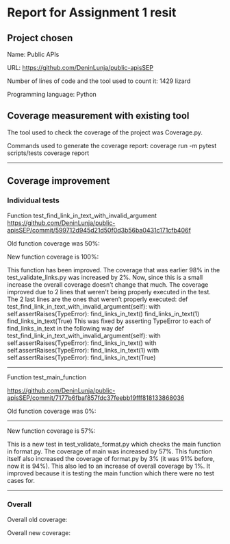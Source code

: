 ﻿# Report for Assignment 1 resit


## Project chosen


Name: Public APIs


URL: https://github.com/DeninLunja/public-apisSEP


Number of lines of code and the tool used to count it: 1429 lizard
  



Programming language: Python


## Coverage measurement with existing tool


The tool used to check the coverage of the project was Coverage.py.


  

Commands used to generate the coverage report:
coverage run -m pytest scripts/tests
coverage report


________________


## Coverage improvement


### Individual tests


Function test_find_link_in_text_with_invalid_argument
https://github.com/DeninLunja/public-apisSEP/commit/599712d945d21d50f0d3b56ba0431c171cfb406f


Old function coverage was 50%:
  

  

  



New function coverage is 100%:
  

  

  



This function has been improved. The coverage that was earlier 98% in the test_validate_links.py was increased by 2%. Now, since this is a small increase the overall coverage doesn’t change that much. The coverage improved due to 2 lines that weren't being properly executed in the test. 
The 2 last  lines are the ones that weren’t properly executed: 
    def test_find_link_in_text_with_invalid_argument(self):
        with self.assertRaises(TypeError):
            find_links_in_text()
            find_links_in_text(1)
            find_links_in_text(True)
This was fixed by asserting TypeError to each of find_links_in_text in the following way
    def test_find_link_in_text_with_invalid_argument(self):
        with self.assertRaises(TypeError):
            find_links_in_text()
        with self.assertRaises(TypeError):
            find_links_in_text(1)
        with self.assertRaises(TypeError):
            find_links_in_text(True)
________________
Function test_main_function


https://github.com/DeninLunja/public-apisSEP/commit/7177b6fbaf857fdc37feebb19fff818133868036


Old function coverage was 0%:
  

  

  

________________


New function coverage is 57%:
  

  

  



This is a new test in test_validate_format.py which checks the main function in format.py. The coverage of main was increased by 57%. This function itself also increased the coverage of format.py by 3% (it was 91% before, now it is 94%). This also led to an increase of overall coverage by 1%. It improved because it is testing the main function which there were no test cases for.


________________


### Overall


Overall old coverage:
  

Overall new coverage: